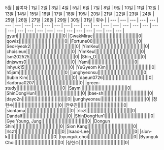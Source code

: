 
5월
| 참여자 | 1일 | 2일 | 3일 | 4일 | 5일 | 6일 | 7일 | 8일 | 9일 | 10일 | 11일 | 12일 | 13일 | 14일 | 15일 | 16일 | 17일 | 18일 | 19일 | 20일 | 21일 | 22일 | 23일 | 24일 | 25일 | 26일 | 27일 | 28일 | 29일 | 30일 | 31일 | 횟수 |
| --- | --- | --- | --- | --- | --- | --- | --- | --- | --- | --- | --- | --- | --- | --- | --- | --- | --- | --- | --- | --- | --- | --- | --- | --- | --- | --- | --- | --- | --- | --- | --- | --- |
|gyuri||||||||||||||||||||||||||||||||0|
|GwakMirae||||||||||||||||||||||||||||||||0|
|qowlz||||||||||||||||||||||||||||||||0|
|Fortune00||||||||||||||||||||||||||||||||0|
|SeoHyeok2||||||||||||||||||||||||||||||||0|
|YimKeul||||||||||||||||||||||||||||||||0|
|choisieun||||||||||||||||||||||||||||||||0|
|YimKeul||||||||||||||||||||||||||||||||0|
|lsm202525||||||||||||||||||||||||||||||||0|
|Shin_D||||||||||||||||||||||||||||||||0|
|dnjswns0||||||||||||||||||||||||||||||||0|
|Yami||||||||||||||||||||||||||||||||0|
|inhyuk15||||||||||||||||||||||||||||||||0|
|YuGyeom Kim||||||||||||||||||||||||||||||||0|
|h5jam||||||||||||||||||||||||||||||||0|
|junghyeonsu||||||||||||||||||||||||||||||||0|
|Subin Kim||||||||||||||||||||||||||||||||0|
|daeun0726||||||||||||||||||||||||||||||||0|
|rladbrua0207||||||||||||||||||||||||||||||||0|
|green-study||||||||||||||||||||||||||||||||0|
|Saymi||||||||||||||||||||||||||||||||0|
|ShinDongHun1||||||||||||||||||||||||||||||||0|
|bae-sh||||||||||||||||||||||||||||||||0|
|dayo2n||||||||||||||||||||||||||||||||0|
|junghyeonsu||||||||||||||||||||||||||||||||0|
|정현수||||||||||||||||||||||||||||||||0|
|안우진||||||||||||||||||||||||||||||||0|
|siontama||||||||||||||||||||||||||||||||0|
|rlczl||||||||||||||||||||||||||||||||0|
|Dandalf||||||||||||||||||||||||||||||||0|
|ShinDongHun1||||||||||||||||||||||||||||||||0|
|Gye Young, Jung||||||||||||||||||||||||||||||||0|
|Dongun Shin||||||||||||||||||||||||||||||||0|
|Sion Kang||||||||||||||||||||||||||||||||0|
|rlcz1||||||||||||||||||||||||||||||||0|
|Isaac-Lee||||||||||||||||||||||||||||||||0|
|sion-k||||||||||||||||||||||||||||||||0|
|byunguk.choi||||||||||||||||||||||||||||||||0|
|Byunguk Choi||||||||||||||||||||||||||||||||0|
|정현수||||||||||||||||||||||||||||||||0|
